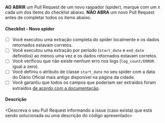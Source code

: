 **AO ABRIR** um Pull Request de um novo raspador (spider), marque com um `X` cada um dos items do checklist 
abaixo. **NÃO ABRA** um novo Pull Request antes de completar todos os items abaixo.

#### Checklist - Novo spider
- [ ] Você executou uma extração completa do spider localmente e os dados retornados estavam corretos.
- [ ] Você executou uma extração por período (`start_date` e `end_date` definidos) ao menos uma vez e os dados retornados estavam corretos.
- [ ] Você verificou que não existe nenhum erro nos logs (`log_count/ERROR` igual a zero).
- [ ] Você definiu o atributo de classe `start_date` no seu spider com a data do Diário Oficial mais antigo disponível na página da cidade.
- [ ] Você garantiu que todos os campos que poderiam ser extraídos foram extraídos [de acordo com a documentação](https://docs.queridodiario.ok.org.br/pt/latest/escrevendo-um-novo-spider.html#definicao-de-campos).

#### Descrição

<Descreva o seu Pull Request informando a issue (caso exista) que está sendo solucionada ou uma descrição do código apresentado>
